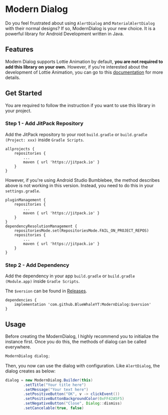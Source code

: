 # Modern Dialog

Do you feel frustrated about using `AlertDialog` and `MaterialAlertDialog` with their normal designs? If so, ModernDialog is your new choice. It is a powerful library for Android Development written in Java.

## Features

Modern Dialog supports Lottie Animation by default, **you are not required to add this library on your own.** However, if you're interested about the development of Lottie Animation, you can go to this [documentation](https://github.com/airbnb/lottie-android) for more details.

## Get Started
You are required to follow the instruction if you want to use this library in your project.

### Step 1 - Add JitPack Repository
Add the JitPack repository to your root `build.gradle` or `build.gradle (Project: xxx)` inside `Gradle Scripts`.

```
allprojects {
    repositories {
        ...
        maven { url 'https://jitpack.io' }
    }
}
```
However, if you're using Android Studio Bumblebee, the method describes above is not working in this version. Instead, you need to do this in your `settings.gradle`.

```
pluginManagement {
    repositories {
        ...
        maven { url 'https://jitpack.io' }
    }
}
dependencyResolutionManagement {
    repositoriesMode.set(RepositoriesMode.FAIL_ON_PROJECT_REPOS)
    repositories {
        ...
        maven { url 'https://jitpack.io' }
    }
}
```

### Step 2 - Add Dependency

Add the dependency in your app `build.gradle` or `build.gradle (Module.app)` inside `Gradle Scripts`.

The `$version` can be found in [Releases]().

```
dependencies {
    implementation 'com.github.BlueWhaleYT:ModernDialog:$version'
}
```

## Usage

Before creating the ModernDialog, I highly recommend you to initialize the instance first. Once you do this, the methods of dialog can be called everywhere.

```java
ModernDialog dialog;
```

Then, you now can use the dialog with configuration. Like `AlertDialog`, the dialog creates as below:

```java
dialog = new ModernDialog.Builder(this)
        .setTitle("Your title here")
        .setMessage("Your text here")
        .setPositiveButton("OK", v -> clickEvent())
        .setPositiveButtonBackgroundColor(0xFF42A5F5)
        .setNegativeButton("Close", Dialog::dismiss)
        .setCancelable(true, false)
```